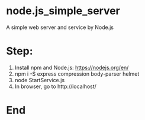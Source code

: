 # node.js_simple_server
A simple web server and service by Node.js

# Step:
1. Install npm and Node.js: https://nodejs.org/en/
2. npm i -S express compression body-parser helmet
3. node StartService.js
4. In browser, go to http://localhost/

# End
